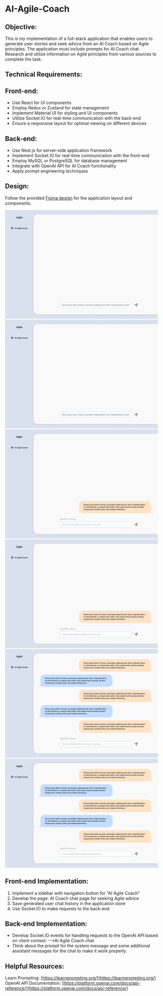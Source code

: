 # AI-Agile-Coach
## Objective:
This is my implementation of a full-stack application that enables users to generate user stories and seek advice from an AI Coach based on Agile principles. The application must include prompts for AI Coach chat. Research and utilize information on Agile principles from various sources to complete the task.

## Technical Requirements:
## Front-end:
* Use React for UI components
* Employ Redux or Zustand for state management
* Implement Material UI for styling and UI components
* Utilize Socket.IO for real-time communication with the back-end
* Ensure a responsive layout for optimal viewing on different devices

## Back-end:
* Use Nest.js for server-side application framework
* Implement Socket.IO for real-time communication with the front-end
* Employ MySQL or PostgreSQL for database management
* Integrate with OpenAI API for AI Coach functionality
* Apply prompt engineering techniques

## Design:
Follow the provided [Figma design](https://www.figma.com/file/T3hfRXuZNCXEmNpru6UpQ1/Agile-Test-task?type=design&node-id=2902-6857&t=VAmxWRccQdZqRPqq-4)
 for the application layout and
components:

![Preview image](/DOC/screen_1_start.png)
<img src="/DOC/screen_1_start.png" alt="preview1" style="max-width: 50%px; height: auto;">
![Preview image](/DOC/screen_2_first.png)
<img src="/DOC/screen_2_first.png" alt="preview2" style="max-width: 50%px; height: auto;">
![Preview image](/DOC/screen_3_last.png)
<img src="/DOC/screen_3_last.png" alt="preview3" style="max-width: 50%px; height: auto;">

## Front-end Implementation:
1. Implement a sidebar with navigation button for "AI Agile Coach"
2. Develop the page: AI Coach chat page for seeking Agile advice
3. Save generated user chat history in the application store
4. Use Socket.IO to make requests to the back-end

## Back-end Implementation:
* Develop Socket.IO events for handling requests to the OpenAI API
based on client context:
--*AI Agile Coach chat
* Think about the prompt for the system message and some additional
assistant messages for the chat to make it work properly.

## Helpful Resources:
Learn Prompting: [https://learnprompting.org/](https://learnprompting.org/)
OpenAI API Documentation:
[https://platform.openai.com/docs/api-reference/](https://platform.openai.com/docs/api-reference/)
